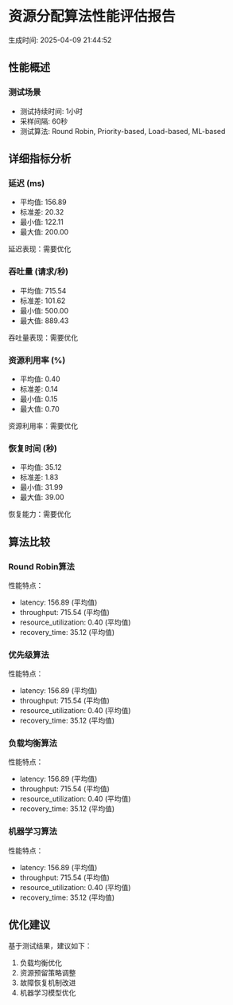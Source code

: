 # 资源分配算法性能评估报告

生成时间: 2025-04-09 21:44:52

## 性能概述

### 测试场景
- 测试持续时间: 1小时
- 采样间隔: 60秒
- 测试算法: Round Robin, Priority-based, Load-based, ML-based

## 详细指标分析

### 延迟 (ms)
- 平均值: 156.89
- 标准差: 20.32
- 最小值: 122.11
- 最大值: 200.00

延迟表现：需要优化

### 吞吐量 (请求/秒)
- 平均值: 715.54
- 标准差: 101.62
- 最小值: 500.00
- 最大值: 889.43

吞吐量表现：需要优化

### 资源利用率 (%)
- 平均值: 0.40
- 标准差: 0.14
- 最小值: 0.15
- 最大值: 0.70

资源利用率：需要优化

### 恢复时间 (秒)
- 平均值: 35.12
- 标准差: 1.83
- 最小值: 31.99
- 最大值: 39.00

恢复能力：需要优化

## 算法比较

### Round Robin算法
性能特点：
- latency: 156.89 (平均值)
- throughput: 715.54 (平均值)
- resource_utilization: 0.40 (平均值)
- recovery_time: 35.12 (平均值)

### 优先级算法
性能特点：
- latency: 156.89 (平均值)
- throughput: 715.54 (平均值)
- resource_utilization: 0.40 (平均值)
- recovery_time: 35.12 (平均值)

### 负载均衡算法
性能特点：
- latency: 156.89 (平均值)
- throughput: 715.54 (平均值)
- resource_utilization: 0.40 (平均值)
- recovery_time: 35.12 (平均值)

### 机器学习算法
性能特点：
- latency: 156.89 (平均值)
- throughput: 715.54 (平均值)
- resource_utilization: 0.40 (平均值)
- recovery_time: 35.12 (平均值)

## 优化建议

基于测试结果，建议如下：

1. 负载均衡优化
2. 资源预留策略调整
3. 故障恢复机制改进
4. 机器学习模型优化
